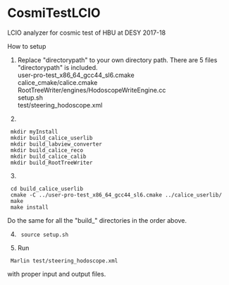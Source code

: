 # CosmiTestLCIO
LCIO analyzer for cosmic test of HBU at DESY 2017-18

How to setup
1. Replace "directorypath" to your own directory path. There are 5 files "directorypath" is included.  
        user-pro-test_x86_64_gcc44_sl6.cmake  
        calice_cmake/calice.cmake  
        RootTreeWriter/engines/HodoscopeWriteEngine.cc  
        setup.sh  
        test/steering_hodoscope.xml  

2.
```
 mkdir myInstall
 mkdir build_calice_userlib
 mkdir build_labview_converter
 mkdir build_calice_reco
 mkdir build_calice_calib
 mkdir build_RootTreeWriter
```
                   
3.
```
 cd build_calice_userlib
 cmake -C ../user-pro-test_x86_64_gcc44_sl6.cmake ../calice_userlib/
 make
 make install
```

   Do the same for all the "build_" directories in the order above.

4. ``` source setup.sh```

5. Run
```
 Marlin test/steering_hodoscope.xml
```  
   with proper input and output files.

